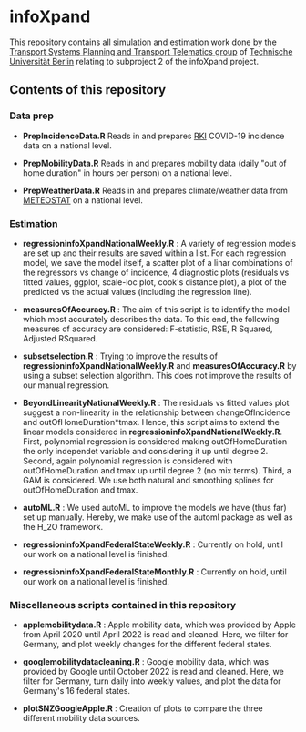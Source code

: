 # infoXpand

This repository contains all simulation and estimation work done by the [Transport Systems Planning and Transport Telematics group](https://www.tu.berlin/vsp) of [Technische Universität Berlin](https://www.tu-berlin.de) relating to subproject 2 of the infoXpand project.

## Contents of this repository


### Data prep

- **PrepIncidenceData.R**
 Reads in and prepares [RKI](https://github.com/robert-koch-institut/COVID-19_7-Tage-Inzidenz_in_Deutschland) COVID-19 incidence data on a national level.

- **PrepMobilityData.R**
Reads in and prepares mobility data (daily "out of home duration" in hours per person) on a national level.

- **PrepWeatherData.R**
Reads in and prepares climate/weather data from [METEOSTAT](https://meteostat.net/en/) on a national level.

### Estimation

- **regressioninfoXpandNationalWeekly.R** : A variety of regression models are set up and their results are saved within a list. For each regression model, we save the model itself, a scatter plot of a linar combinations of the regressors vs change of incidence, 4 diagnostic plots (residuals vs fitted values, ggplot, scale-loc plot, cook's distance plot), a plot of the predicted vs the actual values (including the regression line).

- **measuresOfAccuracy.R** : The aim of this script is to identify the model which most accurately describes the data. To this end, the following measures of accuracy are considered: F-statistic, RSE, R Squared, Adjusted RSquared.

- **subsetselection.R** : Trying to improve the results of **regressioninfoXpandNationalWeekly.R** and **measuresOfAccuracy.R** by using a subset selection algorithm. This does not improve the results of our manual regression.

- **BeyondLinearityNationalWeekly.R** : The residuals vs fitted values plot suggest a non-linearity in the relationship between changeOfIncidence and outOfHomeDuration*tmax. Hence, this script aims to extend the linear models considered in **regressioninfoXpandNationalWeekly.R**. First, polynomial regression is considered making outOfHomeDuration the only independet variable and considering it up until degree 2. Second, again polynomial regression is considered with outOfHomeDuration and tmax up until degree 2 (no mix terms). Third, a GAM is considered. We use both natural and smoothing splines for outOfHomeDuration and tmax. 

- **autoML.R** : We used autoML to improve the models we have (thus far) set up manually. Hereby, we make use of the automl package as well as the H_2O framework.

- **regressioninfoXpandFederalStateWeekly.R** : Currently on hold, until our work on a national level is finished.

- **regressioninfoXpandFederalStateMonthly.R** : Currently on hold, until our work on a national level is finished.

### Miscellaneous scripts contained in this repository

- **applemobilitydata.R** : Apple mobility data, which was provided by Apple from April 2020 until April 2022 is read and cleaned. Here, we filter for Germany, and plot weekly changes for the different federal states. 

- **googlemobilitydatacleaning.R** : Google mobility data, which was provided by Google until October 2022 is read and cleaned. Here, we filter for Germany, turn daily into weekly values, and plot the data for Germany's 16 federal states.

- **plotSNZGoogleApple.R** : Creation of plots to compare the three different mobility data sources.